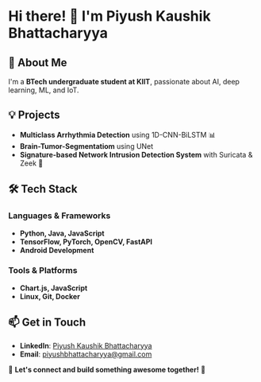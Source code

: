 # Hi there! 👋 I'm Piyush Kaushik Bhattacharyya

## 🚀 About Me
I'm a **BTech undergraduate student at KIIT**, passionate about AI, deep learning, ML, and IoT.
## 💡 Projects
- **Multiclass Arrhythmia Detection** using 1D-CNN-BiLSTM 📊
- **Brain-Tumor-Segmentatiom** using UNet
- **Signature-based Network Intrusion Detection System** with Suricata & Zeek 🔐

## 🛠️ Tech Stack
### **Languages & Frameworks**
- **Python, Java, JavaScript**
- **TensorFlow, PyTorch, OpenCV, FastAPI**
- **Android Development**

### **Tools & Platforms**
- **Chart.js, JavaScript**
- **Linux, Git, Docker**

## 📫 Get in Touch
- **LinkedIn**: [Piyush Kaushik Bhattacharyya](https://www.linkedin.com/in/piyush-bhattacharyya-0b8a03131/)
- **Email**: piyushbhattacharyya@gmail.com

💙 **Let's connect and build something awesome together!** 🚀
